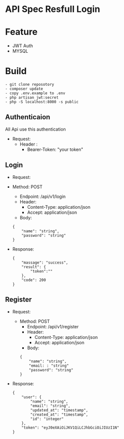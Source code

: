 # **API Spec Resfull Login**

# Feature

* JWT Auth
* MYSQL

# Build
    - git clone reposotory
    - composer update
    - copy .env.example to .env
    - php artisan jwt:secret
    - php -S localhost:8000 -s public

## Authenticaion

All Api use this authentication

* Request:
    - Header :
        * Bearer-Token: "your token"

## Login

* Request:

- Method: POST
    - Endpoint: /api/v1/login
    - Header:
        * Content-Type: application/json
        * Accept: application/json
    - Body: 
    ```
    {
        "name": "string",
        "password": "string"
    }

    ```
- Response:

    ```
    {
        "massage": "success",
        "result": {
            "token":""
        },
        "code": 200
    }
    ```

## Register

* Request:

    - Method: POST
        - Endpoint: /api/v1/register
        - Header:
            * Content-Type: application/json
            * Accept: application/json
        - Body: 
        ```
        {
            "name": "string",
            "email: : "string"
            "password": "string"
        }

        ```
- Response:

    ```
    {
        "user": {
            "name": "string",
            "email": "string",
            "updated_at": "timestamp",
            "created_at": "timestamp",
            "id": "integer"
        },
        "token": "eyJ0eXAiOiJKV1QiLCJhbGciOiJIUzI1N"
    }
    ```
